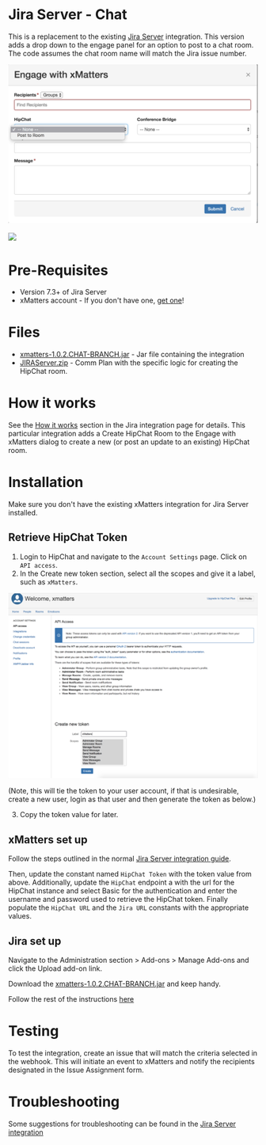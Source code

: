 # Jira Server - Chat
This is a replacement to the existing [Jira Server](https://www.xmatters.com/integration/jira-server/) integration. This version adds a drop down to the engage panel for an option to post to a chat room. The code assumes the chat room name will match the Jira issue number. 

<kbd>
	<img src="media/engage-w-chat.png" width="600">
</kbd>

<br />
<br />

<kbd>
  <img src="https://github.com/xmatters/xMatters-Labs/raw/master/media/disclaimer.png">
</kbd>

# Pre-Requisites
* Version 7.3+ of Jira Server
* xMatters account - If you don't have one, [get one](https://www.xmatters.com)!

# Files
* [xmatters-1.0.2.CHAT-BRANCH.jar](xmatters-1.0.2.CHAT-BRANCH.jar) - Jar file containing the integration
* [JIRAServer.zip](JIRAServer.zip) - Comm Plan with the specific logic for creating the HipChat room. 

# How it works
See the [How it works](https://support.xmatters.com/hc/en-us/articles/215190563#how_it_works) section in the Jira integration page for details. This particular integration adds a Create HipChat Room to the Engage with xMatters dialog to create a new (or post an update to an existing) HipChat room. 

# Installation
Make sure you don't have the existing xMatters integration for Jira Server installed. 


## Retrieve HipChat Token

1. Login to HipChat and navigate to the `Account Settings` page. Click on `API access`. 
2. In the Create new token section, select all the scopes and give it a label, such as `xMatters`. 

<kbd>
  <img src="media/hipchat-token.png" width="600">
</kbd>

(Note, this will tie the token to your user account, if that is undesirable, create a new user, login as that user and then generate the token as below.)

3. Copy the token value for later. 



## xMatters set up

Follow the steps outlined in the normal [Jira Server integration guide](https://support.xmatters.com/hc/en-us/articles/215190563#configure_xmatters). 

Then, update the constant named `HipChat Token` with the token value from above. Additionally, update the `HipChat` endpoint a with the url for the HipChat instance and select Basic for the authentication and enter the username and password used to retrieve the HipChat token. Finally populate the `HipChat URL` and the `Jira URL` constants with the appropriate values. 


## Jira set up
Navigate to the Administration section > Add-ons > Manage Add-ons and click the Upload add-on link. 

Download the [xmatters-1.0.2.CHAT-BRANCH.jar](xmatters-1.0.2.CHAT-BRANCH.jar) and keep handy.

Follow the rest of the instructions [here](https://support.xmatters.com/hc/en-us/articles/215190563#option-2-download-jar-file)



# Testing
To test the integration, create an issue that will match the criteria selected in the webhook. This will initiate an event to xMatters and notify the recipients designated in the Issue Assignment form. 

# Troubleshooting
Some suggestions for troubleshooting can be found in the [Jira Server integration](https://support.xmatters.com/hc/en-us/articles/215190563#troubleshooting)


